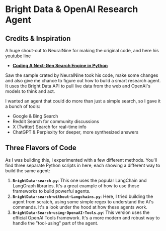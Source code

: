 # Bright Data & OpenAI Research Agent

## Credits & Inspiration

A huge shout-out to NeuralNine for making the original code, and here his youtube line 

- **[Coding A Next-Gen Search Engine in Python](https://www.youtube.com/watch?v=yvXcu38rBU4)**

Saw the sample crated by NeuralNine took his code, make some changes and also give me chance to figure out how to build a smart research agent. It uses the Bright Data API to pull live data from the web and OpenAI's models to think and act.

I wanted an agent that could do more than just a simple search, so I gave it a bunch of tools:
- Google & Bing Search
- Reddit Search for community discussions
- X (Twitter) Search for real-time info
- ChatGPT & Perplexity for deeper, more synthesized answers

## Three Flavors of Code

As I was building this, I experimented with a few different methods. You'll find three separate Python scripts in here, each showing a different way to build the same agent:

1.  **`BrightData-search.py`**: This one uses the popular LangChain and LangGraph libraries. It's a great example of how to use those frameworks to build powerful agents.
2.  **`BrightData-search-without-Langchains.py`**: Here, I tried building the agent from scratch, using some simple regex to understand the AI's commands. It's a look under the hood at how these agents work.
3.  **`BrightData-Search-using-OpenaAI-Tools.py`**: This version uses the official OpenAI Tools framework. It's a more modern and robust way to handle the "tool-using" part of the agent.

